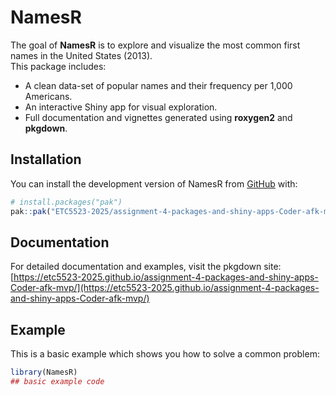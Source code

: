 
# NamesR

<!-- badges: start -->
<!-- badges: end -->

The goal of **NamesR** is to explore and visualize the most common first names in the United States (2013).  
This package includes:
- A clean data-set of popular names and their frequency per 1,000 Americans.  
- An interactive Shiny app for visual exploration.
- Full documentation and vignettes generated using **roxygen2** and **pkgdown**.

## Installation

You can install the development version of NamesR from [GitHub](https://github.com/ETC5523-2025/assignment-4-packages-and-shiny-apps-Coder-afk-mvp) with:

``` r
# install.packages("pak")
pak::pak("ETC5523-2025/assignment-4-packages-and-shiny-apps-Coder-afk-mvp")
```

## Documentation

For detailed documentation and examples, visit the pkgdown site:  
[https://etc5523-2025.github.io/assignment-4-packages-and-shiny-apps-Coder-afk-mvp/](https://etc5523-2025.github.io/assignment-4-packages-and-shiny-apps-Coder-afk-mvp/)

## Example

This is a basic example which shows you how to solve a common problem:

``` r
library(NamesR)
## basic example code
```

